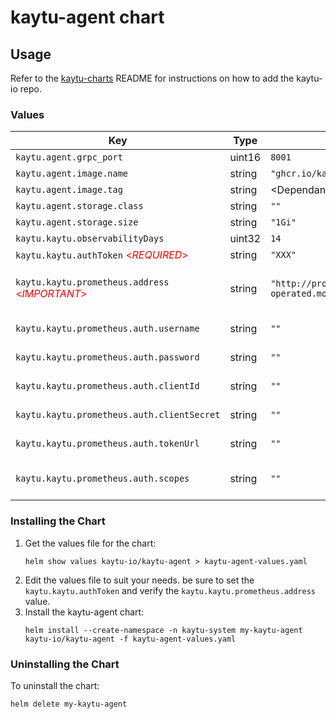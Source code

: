 # kaytu-agent chart
## Usage

Refer to the [kaytu-charts](https://github.com/kaytu-io/kaytu-charts) README for instructions on how to add the kaytu-io repo.

### Values
| Key                                                                            | Type   | Default                                                          | Description                                                                                                                                                                                                                                            |
|--------------------------------------------------------------------------------|--------|------------------------------------------------------------------|--------------------------------------------------------------------------------------------------------------------------------------------------------------------------------------------------------------------------------------------------------|
| `kaytu.agent.grpc_port`                                                        | uint16 | `8001`                                                           | The port the agent listens on for gRPC requests.                                                                                                                                                                                                       |
| `kaytu.agent.image.name`                                                       | string | `"ghcr.io/kaytu-io/kaytu-agent"`                                 | The image name to use for the agent.                                                                                                                                                                                                                   |
| `kaytu.agent.image.tag`                                                        | string | \<Dependant on chart version\>                                   | The image tag to use for the agent.                                                                                                                                                                                                                    |
| `kaytu.agent.storage.class`                                                    | string | `""`                                                             | The storage class to use for the agent.                                                                                                                                                                                                                |
| `kaytu.agent.storage.size`                                                     | string | `"1Gi"`                                                          | The size of the storage to use for the agent.                                                                                                                                                                                                          |
| `kaytu.kaytu.observabilityDays`                                                | uint32 | `14`                                                             | The number of days to fetch observability data in a single cycle.                                                                                                                                                                                      |
| `kaytu.kaytu.authToken` <span style="color:red">\<*REQUIRED*></span>           | string | `"XXX"`                                                          | The auth token to use for the agent.                                                                                                                                                                                                                   |
| `kaytu.kaytu.prometheus.address` <span style="color:red">\<*IMPORTANT*></span> | string | `"http://prometheus-operated.monitoring.svc.cluster.local:9090"` | The address of the Prometheus compatible endpoint to fetch observability data from. if you are using a VictoriaMetrics cluster (not single server) the endpoint will look like `http://vmselect.monitoring.svc.cluster.local:8428/select/0/prometheus` |
| `kaytu.kaytu.prometheus.auth.username`                                         | string | `""`                                                             | The username to use for basic auth when fetching observability data. Conflicts with oauth2 fields below, default is empty for no auth                                                                                                                  |
| `kaytu.kaytu.prometheus.auth.password`                                         | string | `""`                                                             | The password to use for basic auth when fetching observability data. Conflicts with oauth2 fields below, default is empty for no auth                                                                                                                  |
| `kaytu.kaytu.prometheus.auth.clientId`                                         | string | `""`                                                             | The client id to use for oauth2 when fetching observability data. Conflicts with basic auth fields above, default is empty for no auth                                                                                                                 |
| `kaytu.kaytu.prometheus.auth.clientSecret`                                     | string | `""`                                                             | The client secret to use for oauth2 when fetching observability data. Conflicts with basic auth fields above, default is empty for no auth                                                                                                             |
| `kaytu.kaytu.prometheus.auth.tokenUrl`                                         | string | `""`                                                             | The token url to use for oauth2 when fetching observability data. Conflicts with basic auth fields above, default is empty for no auth                                                                                                                 |
| `kaytu.kaytu.prometheus.auth.scopes`                                           | string | `""`                                                             | The comma seperated scopes to use for oauth2 when fetching observability data. Conflicts with basic auth fields above, default is empty for no auth                                                                                                    |

### Installing the Chart
1. Get the values file for the chart:
    ```shell
    helm show values kaytu-io/kaytu-agent > kaytu-agent-values.yaml
    ```
2. Edit the values file to suit your needs. be sure to set the `kaytu.kaytu.authToken` and verify the `kaytu.kaytu.prometheus.address` value.
3. Install the kaytu-agent chart:
    ```shell
    helm install --create-namespace -n kaytu-system my-kaytu-agent kaytu-io/kaytu-agent -f kaytu-agent-values.yaml
    ```

### Uninstalling the Chart

To uninstall the chart:
```shell
helm delete my-kaytu-agent
```
